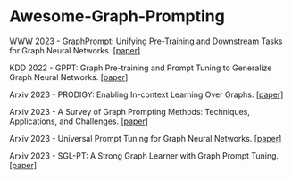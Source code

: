 # Awesome-Graph-Prompting

WWW 2023 - GraphPrompt: Unifying Pre-Training and Downstream Tasks for Graph Neural Networks.
[[paper]](https://dl.acm.org/doi/pdf/10.1145/3543507.3583386)

KDD 2022 - GPPT: Graph Pre-training and Prompt Tuning to Generalize Graph Neural Networks.
[[paper]](https://dl.acm.org/doi/abs/10.1145/3534678.3539249)

Arxiv 2023 - PRODIGY: Enabling In-context Learning Over Graphs. 
[[paper]](https://arxiv.org/pdf/2305.12600.pdf)

Arxiv 2023 - A Survey of Graph Prompting Methods: Techniques, Applications, and Challenges.
[[paper]](https://arxiv.org/pdf/2303.07275.pdf)

Arxiv 2023 - Universal Prompt Tuning for Graph Neural Networks.
[[paper]](https://arxiv.org/pdf/2209.15240.pdf)

Arxiv 2023 - SGL-PT: A Strong Graph Learner with Graph Prompt Tuning.
[[paper]](https://arxiv.org/pdf/2302.12449.pdf)
